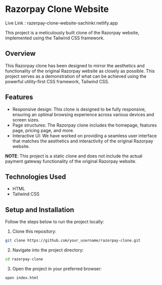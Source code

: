 # Razorpay Clone Website
Live Link : razerpay-clone-website-sachinkr.netlify.app

This project is a meticulously built clone of the Razorpay website, implemented using the Tailwind CSS framework. 

## Overview

This Razorpay clone has been designed to mirror the aesthetics and functionality of the original Razorpay website as closely as possible. This project serves as a demonstration of what can be achieved using the powerful utility-first CSS framework, Tailwind CSS. 

## Features

- Responsive design: This clone is designed to be fully responsive, ensuring an optimal browsing experience across various devices and screen sizes. 
- Page structures: The Razorpay clone includes the homepage, features page, pricing page, and more. 
- Interactive UI: We have worked on providing a seamless user interface that matches the aesthetics and interactivity of the original Razorpay website.

**NOTE**: This project is a static clone and does not include the actual payment gateway functionality of the original Razorpay website.

## Technologies Used

- HTML
- Tailwind CSS

## Setup and Installation

Follow the steps below to run the project locally:

1. Clone this repository:

```bash
git clone https://github.com/your_username/razorpay-clone.git
```

2. Navigate into the project directory:

```bash
cd razorpay-clone
```

3. Open the project in your preferred browser:

```bash
open index.html
```





